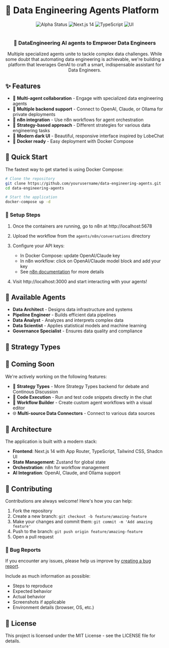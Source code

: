 # 🤖 Data Engineering Agents Platform

<div align="center">
  <img src="https://img.shields.io/badge/Status-Alpha-yellow" alt="Alpha Status" />
  <img src="https://img.shields.io/badge/Next.js-14-black" alt="Next.js 14" />
  <img src="https://img.shields.io/badge/TypeScript-✓-blue" alt="TypeScript" />
  <img src="https://img.shields.io/badge/UI-Shadcn%20+%20Tailwind-purple" alt="UI" />
</div>

<br />

<div align="center">
  <h3>💬 DataEngineering AI agents to Empwoer Data Engineers</h3>
  <p>Multiple specialized agents unite to tackle complex data challenges. While some doubt that automating data engineering is achievable, 
  we're building a platform that leverages GenAI to craft a smart, indispensable assistant for Data Engineers.</p>
</div>

## ✨ Features

- 🤖 **Multi-agent collaboration** - Engage with specialized data engineering agents
- 🔄 **Multiple backend support** - Connect to OpenAI, Claude, or Ollama for private deployments
- 🔗 **n8n integration** - Use n8n workflows for agent orchestration
- 🎯 **Strategy-based approach** - Different strategies for various data engineering tasks
- 🌙 **Modern dark UI** - Beautiful, responsive interface inspired by LobeChat
- 🚀 **Docker ready** - Easy deployment with Docker Compose

## 🚀 Quick Start

The fastest way to get started is using Docker Compose:

```bash
# Clone the repository
git clone https://github.com/yourusername/data-engineering-agents.git
cd data-engineering-agents

# Start the application
docker-compose up -d
```

### 🔧 Setup Steps

1. Once the containers are running, go to n8n at http://localhost:5678
2. Upload the workflow from the `agents/n8n/conversations` directory
3. Configure your API keys:
   - In Docker Compose: update OpenAI/Claude key
   - In n8n workflow: click on OpenAI/Claude model block and add your key
   - See [n8n documentation](https://docs.n8n.io/integrations/builtin/credentials/openai/#using-api-key) for more details

4. Visit http://localhost:3000 and start interacting with your agents!

## 🧠 Available Agents

- **Data Architect** - Designs data infrastructure and systems
- **Pipeline Engineer** - Builds efficient data pipelines
- **Data Analyst** - Analyzes and interprets complex data
- **Data Scientist** - Applies statistical models and machine learning
- **Governance Specialist** - Ensures data quality and compliance

## 🎯 Strategy Types


## 🔮 Coming Soon

We're actively working on the following features:

- 🎯 **Strategy Types** - More Strategy Types backend for debate and Continous Discussion
- 📝 **Code Execution** - Run and test code snippets directly in the chat
- 🔄 **Workflow Builder** - Create custom agent workflows with a visual editor
- 🌐 **Multi-source Data Connectors** - Connect to various data sources


## 🧩 Architecture

The application is built with a modern stack:

- **Frontend**: Next.js 14 with App Router, TypeScript, Tailwind CSS, Shadcn UI
- **State Management**: Zustand for global state
- **Orchestration**: n8n for workflow management
- **AI Integration**: OpenAI, Claude, and Ollama support

## 🤝 Contributing

Contributions are always welcome! Here's how you can help:

1. Fork the repository
2. Create a new branch: `git checkout -b feature/amazing-feature`
3. Make your changes and commit them: `git commit -m 'Add amazing feature'`
4. Push to the branch: `git push origin feature/amazing-feature`
5. Open a pull request

### 🐛 Bug Reports

If you encounter any issues, please help us improve by [creating a bug report](https://github.com/yourusername/data-engineering-agents/issues/new?template=bug_report.md).

Include as much information as possible:
- Steps to reproduce
- Expected behavior
- Actual behavior
- Screenshots if applicable
- Environment details (browser, OS, etc.)

## 📜 License

This project is licensed under the MIT License - see the LICENSE file for details.